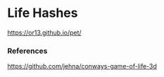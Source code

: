 # Life Hashes

https://or13.github.io/pet/



### References

https://github.com/jehna/conways-game-of-life-3d